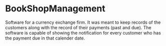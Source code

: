 # BookShopManagement
Software for a currency exchange firm. It was meant to keep records of the customers along with the record of their payments (past and due). The software is capable of showing the notification for every customer who has the payment due in that calender date. 
